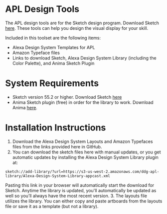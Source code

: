 # APL Design Tools

The APL design tools are for the Sketch design program. Download Sketch [here](https://www.sketch.com/).
These tools can help you design the visual display for your skill.

Included in this toolset are the following items:
* Alexa Design System Templates for APL
* Amazon Typeface files
* Links to download Sketch, Alexa Design System Library (including the Color Palette), and Anima Sketch Plugin

# System Requirements

* Sketch version 55.2 or higher. Download Sketch [here](https://www.sketch.com/)
* Anima Sketch plugin (free) in order for the library to work. Download Anima [here](https://www.animaapp.com/).

# Installation Instructions

1. Download the Alexa Design System Layouts and Amazon Typefaces files from the links provided here in GitHub.
2. You can download the sketch files here with manual updates, or you get automatic updates by installing the Alexa Design System Library plugin at:
```
sketch://add-library/?url=https://s3-us-west-2.amazonaws.com/ddg-apl-library/Alexa-Design-System-Library-appcast.xml
```
Pasting this link in your browser will automatically start the download for Sketch. Anytime the library is updated, you'll automatically be updated as well so you’ll always have the most recent version.
3. The layouts file utilizes the library. You can either copy and paste artboards from the layouts file or save it as a template (but not a library).
